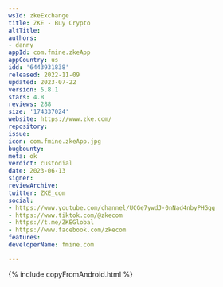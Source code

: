 ```yaml
---
wsId: zkeExchange
title: ZKE - Buy Crypto
altTitle: 
authors:
- danny
appId: com.fmine.zkeApp
appCountry: us
idd: '6443931838'
released: 2022-11-09
updated: 2023-07-22
version: 5.8.1
stars: 4.8
reviews: 288
size: '174337024'
website: https://www.zke.com/
repository: 
issue: 
icon: com.fmine.zkeApp.jpg
bugbounty: 
meta: ok
verdict: custodial
date: 2023-06-13
signer: 
reviewArchive: 
twitter: ZKE_com
social:
- https://www.youtube.com/channel/UCGe7ywdJ-0nNad4nbyPHGgg
- https://www.tiktok.com/@zkecom
- https://t.me/ZKEGlobal
- https://www.facebook.com/zkecom
features: 
developerName: fmine.com

---
```


{% include copyFromAndroid.html %}